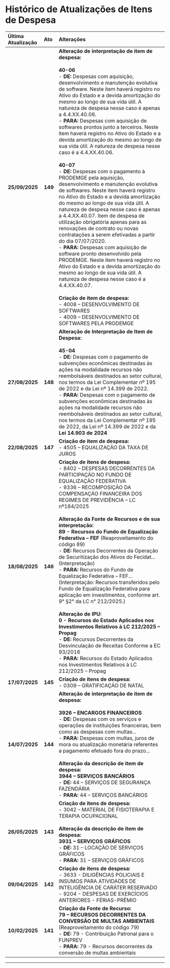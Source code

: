 # Histórico de Atualizações de Itens de Despesa

| Última Atualização | Ato | Alterações |
|:------------------|:----|:-----------|
| **25/09/2025** | **149** | **Alteração de interpretação de item de despesa:**<br><br>**40-06**<br>  - **DE:** Despesas com aquisição, desenvolvimento e manutenção evolutiva de software. Neste item haverá registro no Ativo do Estado e a devida amortização do mesmo ao longo de sua vida útil. A natureza de despesa nesse caso é apenas a 4.4.XX.40.06.<br>  - **PARA:** Despesas com aquisição de softwares prontos junto a terceiros. Neste item haverá registro no Ativo do Estado e a devida amortização do mesmo ao longo de sua vida útil. A natureza de despesa nesse caso é a 4.4.XX.40.06.<br><br>**40-07**<br>  - **DE:** Despesas com o pagamento à PRODEMGE pela aquisição, desenvolvimento e manutenção evolutiva de softwares. Neste item haverá registro no Ativo do Estado e a devida amortização do mesmo ao longo de sua vida útil. A natureza de despesa nesse caso é apenas a 4.4.XX.40.07. Item de despesa de utilização obrigatória apenas para as renovações de contrato ou novas contratações a serem efetivadas a partir do dia 07/07/2020.<br>  - **PARA:** Despesas com aquisição de software pronto desenvolvido pela PRODEMGE. Neste item haverá registro no Ativo do Estado e a devida amortização do mesmo ao longo de sua vida útil. A natureza de despesa nesse caso é a 4.4.XX.40.07.<br><br>**Criação de item de despesa:**<br>  - 4008 – DESENVOLVIMENTO DE SOFTWARES<br>  - 4009 – DESENVOLVIMENTO DE SOFTWARES PELA PRODEMGE |
| **27/08/2025** | **148** | **Alteração de Interpretação de Item de Despesa:**<br><br>**45-04**<br>  - **DE:** Despesas com o pagamento de subvenções econômicas destinadas às ações na modalidade recursos não reembolsáveis destinados ao setor cultural, nos termos da Lei Complementar nº 195 de 2022 e da Lei nº 14.399 de 2022.<br>  - **PARA:** Despesas com o pagamento de subvenções econômicas destinadas às ações na modalidade recursos não reembolsáveis destinados ao setor cultural, nos termos da Lei Complementar nº 195 de 2022, da Lei nº 14.399 de 2022 e da **Lei 14.903 de 2024** |
| **22/08/2025** | **147** | **Criação de item de despesa:**<br>  - 4505 – EQUALIZAÇÃO DA TAXA DE JUROS |
| **18/08/2025** | **146** | **Criação de itens de despesa:**<br>  - 8402 – DESPESAS DECORRENTES DA PARTICIPAÇÃO NO FUNDO DE EQUALIZAÇÃO FEDERATIVA<br>  - 9336 – RECOMPOSIÇÃO DA COMPENSAÇÃO FINANCEIRA DOS REGIMES DE PREVIDÊNCIA – LC nº184/2025<br><br>**Alteração da Fonte de Recursos e de sua interpretação:**<br>**89 - Recursos do Fundo de Equalização Federativa – FEF** (Reaproveitamento do código 89)<br>  - **DE:** Recursos Decorrentes da Operação de Securitização dos Ativos do Fecidat... (Interpretação)<br>  - **PARA:** Recursos do Fundo de Equalização Federativa – FEF... (Interpretação: Recursos transferidos pelo Fundo de Equalização Federativa para aplicação em investimentos, conforme art. 9° §2° da LC n° 212/2025.)<br><br>**Alteração de IPU:**<br>**0 - Recursos do Estado Aplicados nos Investimentos Relativos à LC 212/2025 – Propag**<br>  - **DE:** Recursos Decorrentes da Desvinculação de Receitas Conforme a EC 93/2016<br>  - **PARA:** Recursos do Estado Aplicados nos Investimentos Relativos à LC 212/2025 – Propag |
| **17/07/2025** | **145** | **Criação de itens de despesa:**<br>  - 0309 – GRATIFICAÇÃO DE NATAL |
| **14/07/2025** | **144** | **Alteração de interpretação de item de despesa:**<br><br>**3926 – ENCARGOS FINANCEIROS**<br>  - **DE:** Despesas com os serviços e operações de instituições financeiras, bem como as despesas com multas...<br>  - **PARA:** Despesas com multas, juros de mora ou atualização monetária referentes a pagamento efetuado fora do prazo...<br><br>**Alteração da descrição de item de despesa:**<br>**3944 – SERVIÇOS BANCÁRIOS**<br>  - **DE:** 44 – SERVIÇOS DE SEGURANÇA FAZENDÁRIA<br>  - **PARA:** 44 – SERVIÇOS BANCÁRIOS |
| **26/05/2025** | **143** | **Criação de itens de despesa:**<br>  - 3042 – MATERIAL DE FISIOTERAPIA E TERAPIA OCUPACIONAL<br><br>**Alteração da descrição de item de despesa:**<br>**3931 – SERVIÇOS GRÁFICOS**<br>  - **DE:** 31 – LOCAÇÃO DE SERVIÇOS GRÁFICOS<br>  - **PARA:** 31 – SERVIÇOS GRÁFICOS |
| **09/04/2025** | **142** | **Criação de itens de despesa:**<br>  - 3633 - DILIGÊNCIAS POLICIAIS E INSUMOS PARA ATIVIDADES DE INTELIGÊNCIA DE CARÁTER RESERVADO<br>  - 9204 - DESPESAS DE EXERCÍCIOS ANTERIORES - FÉRIAS-PRÊMIO |
| **10/02/2025** | **141** | **Criação da Fonte de Recurso:**<br>**79 – RECURSOS DECORRENTES DA CONVERSÃO DE MULTAS AMBIENTAIS** (Reaproveitamento do código 79)<br>  - **DE:** 79 - Contribuição Patronal para o FUNPREV<br>  - **PARA:** 79 - Recursos decorrentes da conversão de multas ambientais |

---